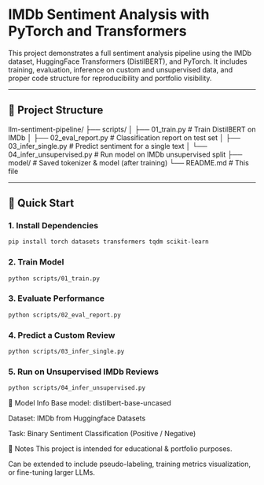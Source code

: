 # IMDb Sentiment Analysis with PyTorch and Transformers

This project demonstrates a full sentiment analysis pipeline using the IMDb dataset, HuggingFace Transformers (DistilBERT), and PyTorch. It includes training, evaluation, inference on custom and unsupervised data, and proper code structure for reproducibility and portfolio visibility.

---

## 📂 Project Structure
llm-sentiment-pipeline/
├── scripts/
│ ├── 01_train.py # Train DistilBERT on IMDb
│ ├── 02_eval_report.py # Classification report on test set
│ ├── 03_infer_single.py # Predict sentiment for a single text
│ └── 04_infer_unsupervised.py # Run model on IMDb unsupervised split
├── model/ # Saved tokenizer & model (after training)
└── README.md # This file

---

## 🚀 Quick Start

### 1. Install Dependencies
```bash
pip install torch datasets transformers tqdm scikit-learn
```
### 2. Train Model
```bash
python scripts/01_train.py
```
### 3. Evaluate Performance
```bash
python scripts/02_eval_report.py
```
### 4. Predict a Custom Review
```bash
python scripts/03_infer_single.py
```
### 5. Run on Unsupervised IMDb Reviews
```bash
python scripts/04_infer_unsupervised.py
```

🧪 Model Info
Base model: distilbert-base-uncased

Dataset: IMDb from Ηuggingface Datasets

Task: Binary Sentiment Classification (Positive / Negative)

📌 Notes
This project is intended for educational & portfolio purposes.

Can be extended to include pseudo-labeling, training metrics visualization, or fine-tuning larger LLMs.
